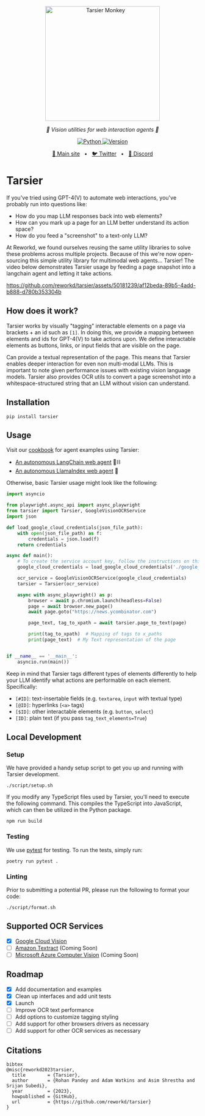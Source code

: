 <p align="center">
  <img src="https://raw.githubusercontent.com/reworkd/Tarsier/main/.github/assets/tarsier.png" height="300" alt="Tarsier Monkey" />
</p>
<p align="center">
  <em>🙈 Vision utilities for web interaction agents 🙈</em>
</p>
<p align="center">
    <a href="https://pypi.org/project/tarsier/" target="_blank">
        <img alt="Python" src="https://img.shields.io/badge/python-3670A0?style=for-the-badge&logo=python&logoColor=ffdd54" />
        <img alt="Version" src="https://img.shields.io/pypi/v/tarsier?style=for-the-badge&color=3670A0">
    </a>
</p>
<p align="center">
<a href="https://reworkd.ai/">🔗 Main site</a>
<span>&nbsp;&nbsp;•&nbsp;&nbsp;</span>
<a href="https://twitter.com/khoomeik/status/1723432848739483976">🐦 Twitter</a>
<span>&nbsp;&nbsp;•&nbsp;&nbsp;</span>
<a href="https://discord.gg/gcmNyAAFfV">📢 Discord</a>
</p>

# Tarsier

If you've tried using GPT-4(V) to automate web interactions, you've probably run into questions like:

- How do you map LLM responses back into web elements?
- How can you mark up a page for an LLM better understand its action space?
- How do you feed a "screenshot" to a text-only LLM?

At Reworkd, we found ourselves reusing the same utility libraries to solve these problems across multiple projects.
Because of this we're now open-sourcing this simple utility library for multimodal web agents... Tarsier!
The video below demonstrates Tarsier usage by feeding a page snapshot into a langchain agent and letting it take actions.

https://github.com/reworkd/tarsier/assets/50181239/af12beda-89b5-4add-b888-d780b353304b

## How does it work?

Tarsier works by visually "tagging" interactable elements on a page via brackets + an id such as `[1]`.
In doing this, we provide a mapping between elements and ids for GPT-4(V) to take actions upon.
We define interactable elements as buttons, links, or input fields that are visible on the page.

Can provide a textual representation of the page. This means that Tarsier enables deeper interaction for even non multi-modal LLMs.
This is important to note given performance issues with existing vision language models.
Tarsier also provides OCR utils to convert a page screenshot into a whitespace-structured string that an LLM without vision can understand.

## Installation

```shell
pip install tarsier
```

## Usage

Visit our [cookbook](https://github.com/reworkd/Tarsier/tree/main/cookbook) for agent examples using Tarsier:

- [An autonomous LangChain web agent](https://github.com/reworkd/tarsier/blob/main/cookbook/langchain-web-agent.ipynb) 🦜⛓️
- [An autonomous LlamaIndex web agent](https://github.com/reworkd/tarsier/blob/main/cookbook/llama-index-web-agent.ipynb) 🦙

Otherwise, basic Tarsier usage might look like the following:

```python
import asyncio

from playwright.async_api import async_playwright
from tarsier import Tarsier, GoogleVisionOCRService
import json

def load_google_cloud_credentials(json_file_path):
    with open(json_file_path) as f:
        credentials = json.load(f)
    return credentials

async def main():
    # To create the service account key, follow the instructions on this SO answer https://stackoverflow.com/a/46290808/1780891
    google_cloud_credentials = load_google_cloud_credentials('./google_service_acc_key.json')

    ocr_service = GoogleVisionOCRService(google_cloud_credentials)
    tarsier = Tarsier(ocr_service)

    async with async_playwright() as p:
        browser = await p.chromium.launch(headless=False)
        page = await browser.new_page()
        await page.goto("https://news.ycombinator.com")

        page_text, tag_to_xpath = await tarsier.page_to_text(page)

        print(tag_to_xpath)  # Mapping of tags to x_paths
        print(page_text)  # My Text representation of the page


if __name__ == '__main__':
    asyncio.run(main())
```

Keep in mind that Tarsier tags different types of elements differently to help your LLM identify what actions are performable on each element. Specifically:
- `[#ID]`: text-insertable fields (e.g. `textarea`, `input` with textual type)
- `[@ID]`: hyperlinks (`<a>` tags)
- `[$ID]`: other interactable elements (e.g. `button`, `select`)
- `[ID]`: plain text (if you pass `tag_text_elements=True`)

## Local Development

### Setup

We have provided a handy setup script to get you up and running with Tarsier development.

```shell
./script/setup.sh
```

If you modify any TypeScript files used by Tarsier, you'll need to execute the following command.
This compiles the TypeScript into JavaScript, which can then be utilized in the Python package.

```shell
npm run build
```

### Testing

We use [pytest](https://docs.pytest.org) for testing. To run the tests, simply run:

```shell
poetry run pytest .
```

### Linting

Prior to submitting a potential PR, please run the following to format your code:

```shell
./script/format.sh
```

## Supported OCR Services

- [x] [Google Cloud Vision](https://cloud.google.com/vision)
- [ ] [Amazon Textract](https://aws.amazon.com/textract/) (Coming Soon)
- [ ] [Microsoft Azure Computer Vision](https://azure.microsoft.com/en-us/services/cognitive-services/computer-vision/) (Coming Soon)

## Roadmap

- [x] Add documentation and examples
- [x] Clean up interfaces and add unit tests
- [x] Launch
- [ ] Improve OCR text performance
- [ ] Add options to customize tagging styling
- [ ] Add support for other browsers drivers as necessary
- [ ] Add support for other OCR services as necessary

## Citations

```
bibtex
@misc{reworkd2023tarsier,
  title        = {Tarsier},
  author       = {Rohan Pandey and Adam Watkins and Asim Shrestha and Srijan Subedi},
  year         = {2023},
  howpublished = {GitHub},
  url          = {https://github.com/reworkd/tarsier}
}
```
